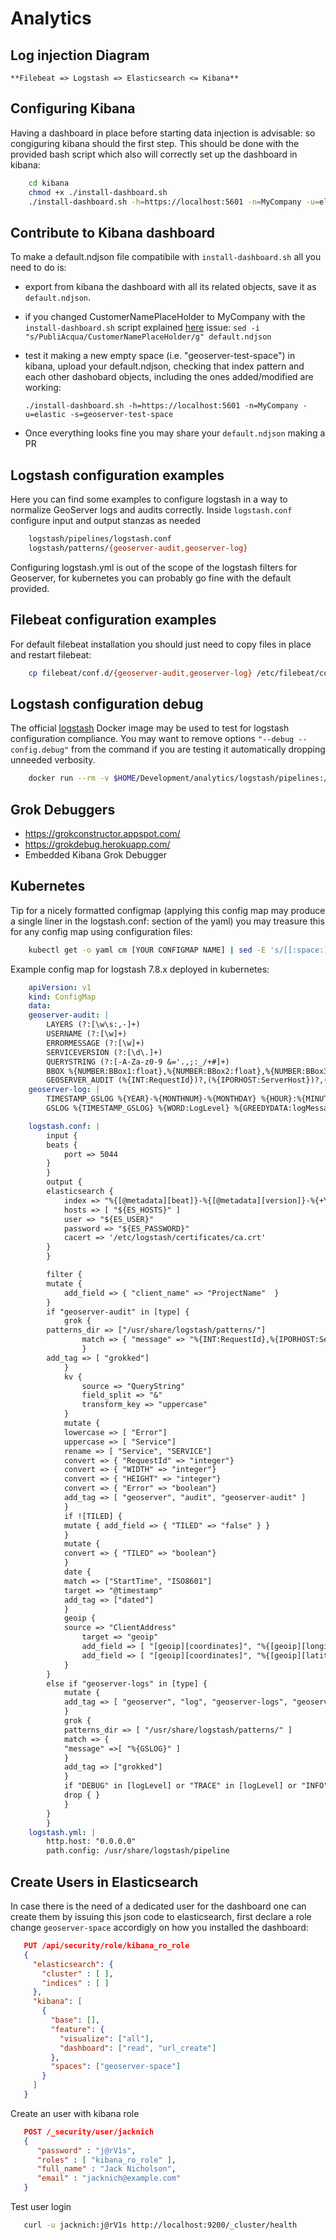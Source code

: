 # Analytics

## Log injection Diagram

    **Filebeat => Logstash => Elasticsearch <= Kibana**

## Configuring Kibana

Having a dashboard in place before starting data injection is advisable: so congiguring kibana should the first step.
This should be done with the provided bash script which also will correctly set up the dashboard in kibana:

```bash
    cd kibana
    chmod +x ./install-dashboard.sh
    ./install-dashboard.sh -h=https://localhost:5601 -n=MyCompany -u=elastic -s=geoserver-space
```

## Contribute to Kibana dashboard

To make a default.ndjson file compatibile with `install-dashboard.sh` all you need to do is:

- export from kibana the dashboard with all its related objects, save it as `default.ndjson`.

- if you changed CustomerNamePlaceHolder to MyCompany with the `install-dashboard.sh` script explained [here](#Configuring-Kibana) issue:
  `sed -i "s/PubliAcqua/CustomerNamePlaceHolder/g" default.ndjson`

- test it making a new empty space (i.e. "geoserver-test-space") in kibana, upload your default.ndjson, checking that index pattern and each other dashobard objects, including the ones added/modified are working:

    `./install-dashboard.sh -h=https://localhost:5601 -n=MyCompany -u=elastic -s=geoserver-test-space`

- Once everything looks fine you may share your `default.ndjson` making a PR

## Logstash configuration examples

Here you can find some examples to configure logstash in a way to normalize GeoServer logs and audits correctly.
Inside `logstash.conf` configure input and output stanzas as needed

```bash
    logstash/pipelines/logstash.conf
    logstash/patterns/{geoserver-audit,geoserver-log}
```

Configuring logstash.yml is out of the scope of the logstash filters for Geoserver, for kubernetes you can probably go fine with the default provided.

## Filebeat configuration examples

For default filebeat installation you should just need to copy files in place and restart filebeat:

```bash
    cp filebeat/conf.d/{geoserver-audit,geoserver-log} /etc/filebeat/conf.d/
```

## Logstash configuration debug

The official [logstash](https://www.elastic.co/guide/en/logstash/current/docker.html) Docker image may be used to test for logstash configuration compliance. You may want to remove options `"--debug --config.debug"` from the command if you are testing it automatically dropping unneeded verbosity.

```bash
    docker run --rm -v $HOME/Development/analytics/logstash/pipelines:/checkvolume docker.elastic.co/logstash/logstash:7.8.1 logstash --debug --config.debug --config.test_and_exit -f /checkvolume/logstash.conf
```

## Grok Debuggers

- <https://grokconstructor.appspot.com/>
- <https://grokdebug.herokuapp.com/>
- Embedded Kibana Grok Debugger

## Kubernetes

Tip for a nicely formatted configmap (applying this config map may produce a single liner in the logstash.conf: section of the yaml) you may treasure this for any config map using configuration files:
```bash
    kubectl get -o yaml cm [YOUR CONFIGMAP NAME] | sed -E 's/[[:space:]]+\\n/\\n/g' | kubectl apply -f -
```
Example config map for logstash 7.8.x deployed in kubernetes:

```yaml
    apiVersion: v1
    kind: ConfigMap
    data:
    geoserver-audit: |
        LAYERS (?:[\w\s:,-]+)
        USERNAME (?:[\w]+)
        ERRORMESSAGE (?:[\w]+)
        SERVICEVERSION (?:[\d\.]+)
        QUERYSTRING (?:[-A-Za-z0-9 &='.,;:_/+#]+)
        BBOX %{NUMBER:BBox1:float},%{NUMBER:BBox2:float},%{NUMBER:BBox3:float},%{NUMBER:BBox4:float}
        GEOSERVER_AUDIT (%{INT:RequestId})?,(%{IPORHOST:ServerHost})?,(%{WORD:Service})?,(%{SERVICEVERSION:ServiceVersion})?,(%{WORD:Operation})?,(%{WORD:SubOperation})?,(\"%{LAYERS:Layers}\")?,(\"%{BBOX:BBox}\")?,(\"%{URIPATH:RequestPath}\")?,(\"%{QUERYSTRING:QueryString}\")?,\"(%{DATA:RequestBody})?\",(%{WORD:RequestMethod})?,(\"%{TIMESTAMP_ISO8601:StartTime}\")?,(\"%{TIMESTAMP_ISO8601:EndTime}\")?,(%{POSINT:ResponseTime:int})?,(\"(%{IPORHOST:ClientAddress})?(:)?(%{NUMBER:ClientPort})?\")?,(\")?(%{USERNAME:User})?(\")?,(%{QS:UserAgent})?,(%{POSINT:ResponseHTTPStatus:int})?,(%{POSINT:ResponseLength:int})?,(%{QS:ResponseContentType})?,(\"%{WORD:Error}\")?,(\"%{ERRORMESSAGE:ErrorMessage}\")?
    geoserver-log: |
        TIMESTAMP_GSLOG %{YEAR}-%{MONTHNUM}-%{MONTHDAY} %{HOUR}:%{MINUTE}:%{SECOND},%{INT}?
        GSLOG %{TIMESTAMP_GSLOG} %{WORD:LogLevel} %{GREEDYDATA:logMessage}

    logstash.conf: |
        input {
        beats {
            port => 5044
        }
        }
        output {
        elasticsearch {
            index => "%{[@metadata][beat]}-%{[@metadata][version]}-%{+YYYY.MM}"
            hosts => [ "${ES_HOSTS}" ]
            user => "${ES_USER}"
            password => "${ES_PASSWORD}"
            cacert => '/etc/logstash/certificates/ca.crt'
        }
        }

        filter {
        mutate {
            add_field => { "client_name" => "ProjectName"  }
        }
        if "geoserver-audit" in [type] {
            grok {
        patterns_dir => ["/usr/share/logstash/patterns/"]
                match => { "message" => "%{INT:RequestId},%{IPORHOST:ServerHost},(%{WORD:Service})?,((?<ServiceVersion>[\d\.]+))?,(%{WORD:Operation})?,(%{WORD:SubOperation})?,\"((?<Layers>[-\w\s:,]+))?\",(\"%{BASE10NUM:BBox1:float},%{BASE10NUM:BBox2:float},%{BASE10NUM:BBox3:float},%{BASE10NUM:BBox4:float}\")?,\"(%{URIPATH:RequestPath})?\",\"((?<QueryString>[-?A-Za-z0-9&='<> ().,;:_/+#]+))?\",\"(%{DATA:RequestBody})?\",%{WORD:RequestMethod},\"%{TIMESTAMP_ISO8601:StartTime}\",\"%{TIMESTAMP_ISO8601:EndTime}\",(%{NUMBER:ResponseTime:int})?,\"%{IPORHOST:ClientAddress}(:)?(%{NUMBER:ClientPort})?\",%{QS:remoteUser},%{QS:UserAgent},%{NUMBER:ResponseHTTPStatus:int},%{NUMBER:ResponseLength:int},%{QS:ResponseContentType},\"(%{WORD:geowebcache-cache-result})?\",(%{QS:geowebcache-cache-miss-reason})?,\"(%{WORD:Error})?\",(%{QS:ErrorMessage})?"
                }
        add_tag => [ "grokked"]
            }
            kv {
                source => "QueryString"
                field_split => "&"
                transform_key => "uppercase"
            }
            mutate {
            lowercase => [ "Error"]
            uppercase => [ "Service"]
            rename => [ "Service", "SERVICE"]
            convert => { "RequestId" => "integer"}
            convert => { "WIDTH" => "integer"}
            convert => { "HEIGHT" => "integer"}
            convert => { "Error" => "boolean"}
            add_tag => [ "geoserver", "audit", "geoserver-audit" ]
            }
            if ![TILED] {
            mutate { add_field => { "TILED" => "false" } }
            }
            mutate {
            convert => { "TILED" => "boolean"}
            }
            date {
            match => ["StartTime", "ISO8601"]
            target => "@timestamp"
            add_tag => ["dated"]
            }
            geoip {
            source => "ClientAddress"
                target => "geoip"
                add_field => [ "[geoip][coordinates]", "%{[geoip][longitude]}" ]
                add_field => [ "[geoip][coordinates]", "%{[geoip][latitude]}"  ]
            }
        }
        else if "geoserver-logs" in [type] {
            mutate {
            add_tag => [ "geoserver", "log", "geoserver-logs", "geoserver-log"]
            }
            grok {
            patterns_dir => [ "/usr/share/logstash/patterns/" ]
            match => {
            "message" =>[ "%{GSLOG}" ]
            }
            add_tag => ["grokked"]
            }
            if "DEBUG" in [logLevel] or "TRACE" in [logLevel] or "INFO" in [logLevel] {
            drop { }
            }
        }
        }
    logstash.yml: |
        http.host: "0.0.0.0"
        path.config: /usr/share/logstash/pipeline
```

## Create Users in Elasticsearch

In case there is the need of a dedicated user for the dashboard one can create them by issuing this json code to elasticsearch, first declare a role change `geoserver-space` accordigly on how you installed the dashboard:

```json
   PUT /api/security/role/kibana_ro_role
   {
     "elasticsearch": {
       "cluster" : [ ],
       "indices" : [ ]
     },
     "kibana": [
       {
         "base": [],
         "feature": {
           "visualize": ["all"],
           "dashboard": ["read", "url_create"]
         },
         "spaces": ["geoserver-space"]
       }
     ]
   }
```

Create an user with kibana role

```json
   POST /_security/user/jacknich
   {
      "password" : "j@rV1s",
      "roles" : [ "kibana_ro_role" ],
      "full_name" : "Jack Nicholson",
      "email" : "jacknich@example.com"
   }
```

Test user login

```bash
   curl -u jacknich:j@rV1s http://localhost:9200/_cluster/health
```
